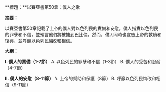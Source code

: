 **標題：**以賽亞書第50章：僕人之歌

**摘要：**

以賽亞書第50章記載了上帝的僕人對以色列民的責備和安慰。僕人指責以色列民的罪孽和不信，並預言他們將被擄到巴比倫。然而，僕人同時也宣告上帝的救贖和復興，並呼籲以色列民悔改和相信。

**大綱：**

**I. 僕人的責備（1-7節）**
    A. 以色列民的罪孽和不信（1-3節）
    B. 僕人的受苦和忍耐（4-7節）

**II. 僕人的安慰（8-11節）**
    A. 上帝的幫助和保護（8節）
    B. 呼籲以色列民悔改和相信（9-11節）
